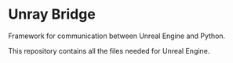 # Unray Bridge

Framework for communication between Unreal Engine and Python.

This repository contains all the files needed for Unreal Engine. 
